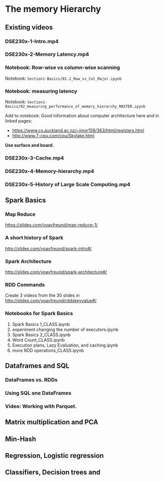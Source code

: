 # The memory Hierarchy 

## Existing videos
### DSE230x-1-Intro.mp4
### DSE230x-2-Memory Latency.mp4

### Notebook: Row-wise vs column-wise scanning
Notebook: `Section1-Basics/01.1_Row_vs_Col_Major.ipynb`

### Notebook: measuring latency
Notebook: `Section1-Basics/02_measuring_performance_of_memory_hierarchy_MASTER.ipynb`

Add to notebook:
Good information about computer architecture here and in linked pages: 
* https://www.cs.auckland.ac.nz/~jmor159/363/html/registers.html
* http://www.7-cpu.com/cpu/Skylake.html

**Use surface and board.**

### DSE230x-3-Cache.mp4
### DSE230x-4-Memory-hierarchy.mp4
### DSE230x-5-History of Large Scale Computing.mp4

## Spark Basics

###  Map Reduce 
https://slides.com/yoavfreund/map-reduce-1/

### A short history of Spark
http://slides.com/yoavfreund/spark-intro#/

### Spark Architecture
http://slides.com/yoavfreund/spark-architecture#/

### RDD Commands
Create 3 videos from the 30 slides in http://slides.com/yoavfreund/rddskeyvalue#/

### Notebooks for Spark Basics
1. Spark Basics 1_CLASS.ipynb
2. experiment changing the number of executors.ipynb
3. Spark Basics 2_CLASS.ipynb
4. Word Count_CLASS.ipynb
5. Execution plans, Lazy Evaluation, and caching.ipynb
6. more RDD operations_CLASS.ipynb


## Dataframes and SQL

### DataFrames vs. RDDs

### Using SQL one DataFrames

### Video: Working with Parquet.

## Matrix multiplication and PCA

## Min-Hash

## Regression, Logistic regression

## Classifiers, Decision trees and 
